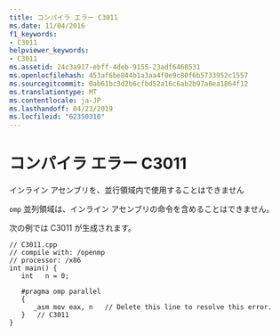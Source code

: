 ```yaml
---
title: コンパイラ エラー C3011
ms.date: 11/04/2016
f1_keywords:
- C3011
helpviewer_keywords:
- C3011
ms.assetid: 24c3a917-ebff-4deb-9155-23adf6468531
ms.openlocfilehash: 453af6be844b1a3aa4f0e9c80f6b5733952c1557
ms.sourcegitcommit: 0ab61bc3d2b6cfbd52a16c6ab2b97a8ea1864f12
ms.translationtype: MT
ms.contentlocale: ja-JP
ms.lasthandoff: 04/23/2019
ms.locfileid: "62350310"
---
```

# <a name="compiler-error-c3011"></a>コンパイラ エラー C3011

インライン アセンブリを、並行領域内で使用することはできません

`omp` 並列領域は、インライン アセンブリの命令を含めることはできません。

次の例では C3011 が生成されます。

```
// C3011.cpp
// compile with: /openmp
// processor: /x86
int main() {
   int   n = 0;

   #pragma omp parallel
   {
      _asm mov eax, n   // Delete this line to resolve this error.
   }   // C3011
}
```